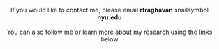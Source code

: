 
<p align="center">If you would like to contact me, please email <b>rtraghavan</b> snailsymbol <b>nyu.edu</b></br></br> You can also follow me or learn more about my research using the links below</p>
